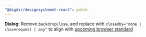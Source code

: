 ```yaml
---
"@digdir/designsystemet-react": patch
---
```


**Dialog**: Remove `backdropClose`, and replace with `closedby="none | closerequest | any"` to align with [upcoming browser standard](https://chromestatus.com/feature/5097714453577728)
